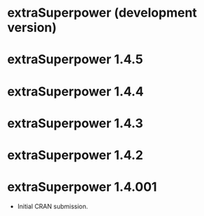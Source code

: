 # extraSuperpower (development version)

# extraSuperpower 1.4.5

# extraSuperpower 1.4.4

# extraSuperpower 1.4.3

# extraSuperpower 1.4.2

# extraSuperpower 1.4.001

* Initial CRAN submission.
